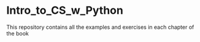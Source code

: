 # Intro_to_CS_w_Python
This repository contains all the examples and exercises in each chapter of the book
